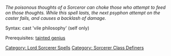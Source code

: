 *The poisonous thoughts of a Sorceror can choke those who attempt to
feed on those thoughts. While this spell lasts, the next psyphon attempt
on the caster fails, and causes a backlash of damage.*

Syntax: cast 'vile philosophy' (self only)

Prerequisites: [tainted genius](Tainted_Genius "wikilink")

[Category: Lord Sorcerer
Spells](Category:_Lord_Sorcerer_Spells "wikilink") [Category: Sorcerer
Class Definers](Category:_Sorcerer_Class_Definers "wikilink")
